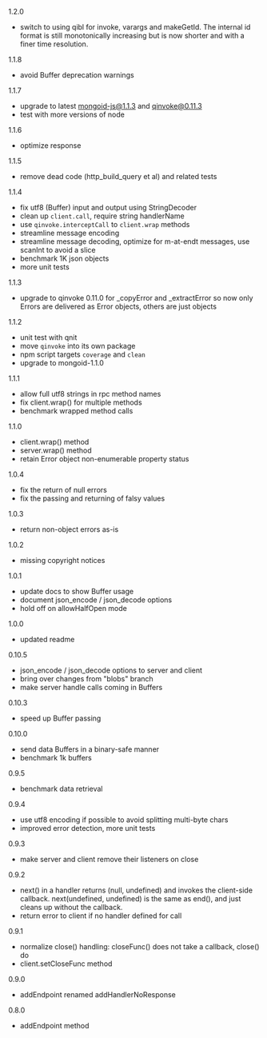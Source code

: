 1.2.0
- switch to using qibl for invoke, varargs and makeGetId.  The internal id format is still
  monotonically increasing but is now shorter and with a finer time resolution.

1.1.8
- avoid Buffer deprecation warnings

1.1.7
- upgrade to latest mongoid-js@1.1.3 and qinvoke@0.11.3
- test with more versions of node

1.1.6
- optimize response

1.1.5
- remove dead code (http_build_query et al) and related tests

1.1.4
- fix utf8 (Buffer) input and output using StringDecoder
- clean up `client.call`, require string handlerName
- use `qinvoke.interceptCall` to `client.wrap` methods
- streamline message encoding
- streamline message decoding, optimize for m-at-endt messages, use scanInt to avoid a slice
- benchmark 1K json objects
- more unit tests

1.1.3
- upgrade to qinvoke 0.11.0 for _copyError and _extractError
  so now only Errors are delivered as Error objects, others are just objects

1.1.2
- unit test with qnit
- move `qinvoke` into its own package
- npm script targets `coverage` and `clean`
- upgrade to mongoid-1.1.0

1.1.1
- allow full utf8 strings in rpc method names
- fix client.wrap() for multiple methods
- benchmark wrapped method calls

1.1.0
- client.wrap() method
- server.wrap() method
- retain Error object non-enumerable property status

1.0.4
- fix the return of null errors
- fix the passing and returning of falsy values

1.0.3
- return non-object errors as-is

1.0.2
- missing copyright notices

1.0.1
- update docs to show Buffer usage
- document json_encode / json_decode options
- hold off on allowHalfOpen mode

1.0.0
- updated readme

0.10.5
- json_encode / json_decode options to server and client
- bring over changes from "blobs" branch
- make server handle calls coming in Buffers

0.10.3
- speed up Buffer passing

0.10.0
- send data Buffers in a binary-safe manner
- benchmark 1k buffers

0.9.5
- benchmark data retrieval

0.9.4
- use utf8 encoding if possible to avoid splitting multi-byte chars
- improved error detection, more unit tests

0.9.3
- make server and client remove their listeners on close

0.9.2
- next() in a handler returns (null, undefined) and invokes the client-side callback.
  next(undefined, undefined) is the same as end(), and just cleans up without the callback.
- return error to client if no handler defined for call

0.9.1
- normalize close() handling: closeFunc() does not take a callback, close() do
- client.setCloseFunc method

0.9.0
- addEndpoint renamed addHandlerNoResponse

0.8.0
- addEndpoint method
